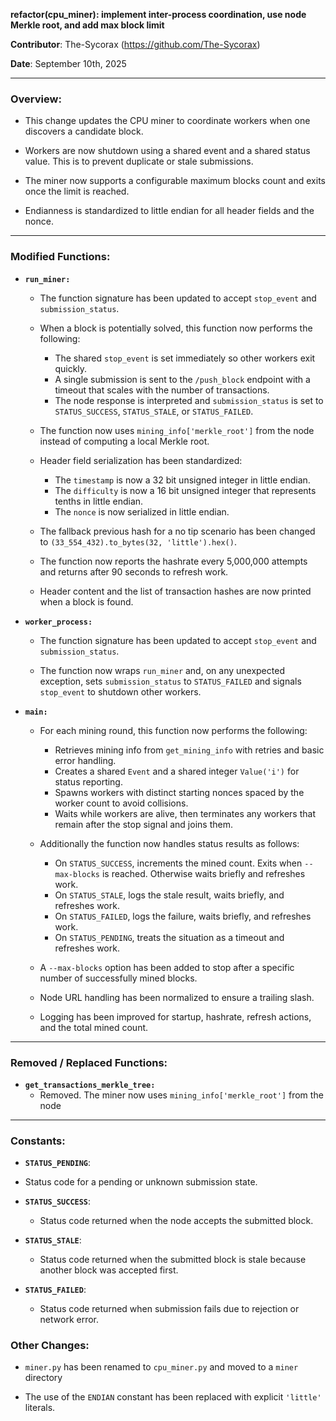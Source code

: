 **refactor(cpu_miner): implement inter-process coordination, use node Merkle root, and add max block limit**

**Contributor**: The-Sycorax (https://github.com/The-Sycorax)

**Date**: September 10th, 2025

---

### Overview:

- This change updates the CPU miner to coordinate workers when one discovers a candidate block. 

- Workers are now shutdown using a shared event and a shared status value. This is to prevent duplicate or stale submissions.

- The miner now supports a configurable maximum blocks count and exits once the limit is reached.

- Endianness is standardized to little endian for all header fields and the nonce.

---

### Modified Functions:
- **`run_miner:`**
    - The function signature has been updated to accept `stop_event` and `submission_status`.
    
    - When a block is potentially solved, this function now performs the following:
      - The shared `stop_event` is set immediately so other workers exit quickly.
      - A single submission is sent to the `/push_block` endpoint with a timeout that scales with the number of transactions.
      - The node response is interpreted and `submission_status` is set to `STATUS_SUCCESS`, `STATUS_STALE`, or `STATUS_FAILED`.
    
    - The function now uses `mining_info['merkle_root']` from the node instead of computing a local Merkle root.
    
    - Header field serialization has been standardized:
        - The `timestamp` is now a 32 bit unsigned integer in little endian. 
        - The `difficulty` is now a 16 bit unsigned integer that represents tenths in little endian.
        - The `nonce` is now serialized in little endian.
    
    - The fallback previous hash for a no tip scenario has been changed to `(33_554_432).to_bytes(32, 'little').hex()`.
    
    - The function now reports the hashrate every 5,000,000 attempts and returns after 90 seconds to refresh work.
    
    - Header content and the list of transaction hashes are now printed when a block is found.

- **`worker_process:`**
    - The function signature has been updated to accept `stop_event` and `submission_status`.
    
    - The function now wraps `run_miner` and, on any unexpected exception, sets `submission_status` to `STATUS_FAILED` and signals `stop_event` to shutdown other workers.

- **`main:`**
    - For each mining round, this function now performs the following:
      - Retrieves mining info from `get_mining_info` with retries and basic error handling.
      - Creates a shared `Event` and a shared integer `Value('i')` for status reporting.
      - Spawns workers with distinct starting nonces spaced by the worker count to avoid collisions.
      - Waits while workers are alive, then terminates any workers that remain after the stop signal and joins them.

    - Additionally the function now handles status results as follows:
        - On `STATUS_SUCCESS`, increments the mined count. Exits when `--max-blocks` is reached. Otherwise waits briefly and refreshes work.
        - On `STATUS_STALE`, logs the stale result, waits briefly, and refreshes work.
        - On `STATUS_FAILED`, logs the failure, waits briefly, and refreshes work.
        - On `STATUS_PENDING`, treats the situation as a timeout and refreshes work.

    - A `--max-blocks` option has been added to stop after a specific number of successfully mined blocks.
    
    - Node URL handling has been normalized to ensure a trailing slash.

    - Logging has been improved for startup, hashrate, refresh actions, and the total mined count.
  
---

### Removed / Replaced Functions:
  - **`get_transactions_merkle_tree:`**
    - Removed. The miner now uses `mining_info['merkle_root']` from the node

---

### Constants:
  - **`STATUS_PENDING`**:
  - Status code for a pending or unknown submission state.

- **`STATUS_SUCCESS`**:
  - Status code returned when the node accepts the submitted block.

- **`STATUS_STALE`**:
  - Status code returned when the submitted block is stale because another block was accepted first.

- **`STATUS_FAILED`**:
  - Status code returned when submission fails due to rejection or network error.

### Other Changes:
- `miner.py` has been renamed to `cpu_miner.py` and moved to a `miner` directory

- The use of the `ENDIAN` constant has been replaced with explicit `'little'` literals.